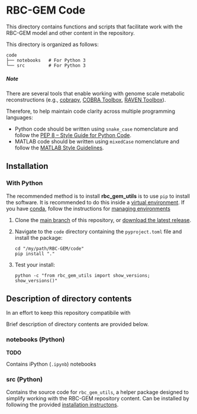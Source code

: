 # RBC-GEM Code

This directory contains functions and scripts that facilitate work with the RBC-GEM model and other content in the repository. 

This directory is organized as follows:

```
code
├── notebooks   # For Python 3
└── src         # For Python 3
```

##### Note

There are several tools that enable working with genome scale metabolic reconstructions (e.g., [cobrapy](https://github.com/opencobra/cobrapy), [COBRA Toolbox](https://github.com/opencobra/cobratoolbox/), [RAVEN Toolbox](https://github.com/SysBioChalmers/RAVEN)). 

Therefore, to help maintain code clarity across multiple programming languages:

* Python code should be written using `snake_case` nomenclature and follow the [PEP 8 – Style Guide for Python Code](https://peps.python.org/pep-0008/).
* MATLAB code should be written using `mixedCase` nomenclature and follow the [MATLAB Style Guidelines](https://www.mathworks.com/matlabcentral/fileexchange/46056-matlab-style-guidelines-2-0).

## Installation
### With Python

The recommended method is to install **rbc_gem_utils** is to use ``pip`` to
install the software. It is recommended to do this inside a [virtual environment](http://docs.python-guide.org/en/latest/dev/virtualenvs/). If you have [conda](https://docs.conda.io/en/latest/), follow the instructions for [managing environments](https://conda.io/projects/conda/en/latest/user-guide/tasks/manage-environments.html)

1.  Clone the [main branch](https://github.com/z-haiman/RBC-GEM/tree/main) of this repository, or [download the latest release](https://github.com/z-haiman/RBC-GEM/releases/latest).
2.  Navigate to the `code` directory containing the `pyproject.toml` file and install the package:

        cd "/my/path/RBC-GEM/code"
        pip install "."

3. Test your install:

       python -c "from rbc_gem_utils import show_versions; show_versions()"

## Description of directory contents

In an effort to keep this repository compatibile with 

Brief description of directory contents are provided below.
### notebooks (Python)

**TODO** 

Contains iPython (`.ipynb`) notebooks

### src (Python)

Contains the source code for  `rbc_gem_utils`, a helper package designed to simplify working with the RBC-GEM repository content. Can be installed by following the provided [installation instructons](#installation).